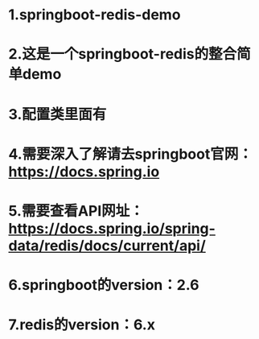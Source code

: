 # 1.springboot-redis-demo
# 2.这是一个springboot-redis的整合简单demo
# 3.配置类里面有
# 4.需要深入了解请去springboot官网：https://docs.spring.io
# 5.需要查看API网址：https://docs.spring.io/spring-data/redis/docs/current/api/
# 6.springboot的version：2.6
# 7.redis的version：6.x
